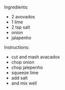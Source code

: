 Ingredients:
- 2 avovados
- 1 lime
- 2 tsp salt
- onion
- jalapenho

Instructions:
- cut and mash avacados
- chop onion
- chop jalepenho
- squeeze lime
- add salt
- and mix well

